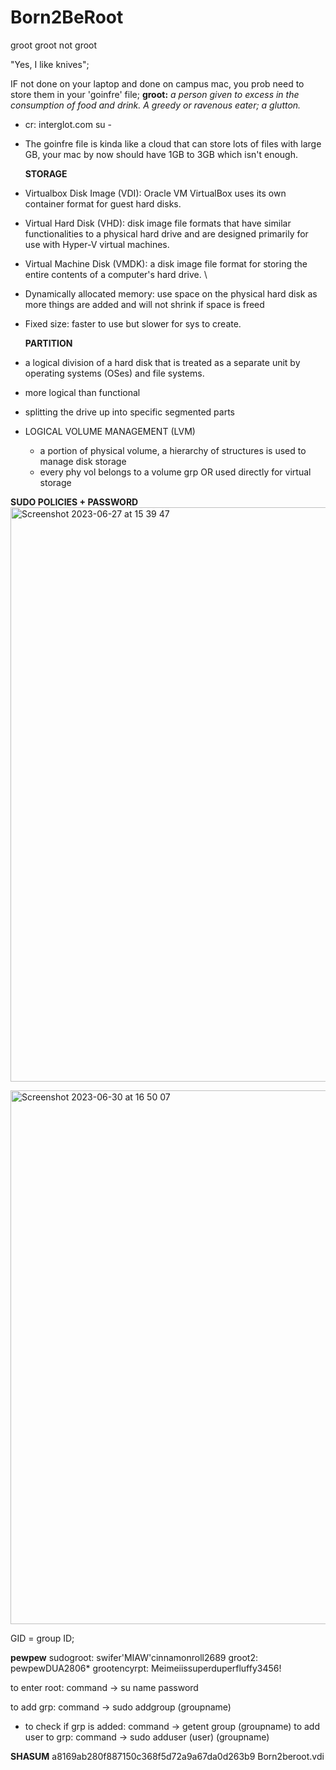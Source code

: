# Born2BeRoot
groot groot not groot

"Yes, I like knives";

IF not done on your laptop and done on campus mac, you prob need to store them in your 'goinfre' file;
**groot:** _a person given to excess in the consumption of food and drink. A greedy or ravenous eater; a glutton._
- cr: interglot.com
su -

- The goinfre file is kinda like a cloud that can store lots of files with large GB, your mac by now should have 1GB to 3GB which isn't enough.

  **STORAGE**
- Virtualbox Disk Image (VDI): Oracle VM VirtualBox uses its own container format for guest hard disks.
- Virtual Hard Disk (VHD): disk image file formats that have similar functionalities to a physical hard drive and are designed primarily for use with Hyper-V virtual machines.
- Virtual Machine Disk (VMDK): a disk image file format for storing the entire contents of a computer's hard drive.
\\
- Dynamically allocated memory: use space on the physical hard disk as more things are added and will not shrink if space is freed
- Fixed size: faster to use but slower for sys to create.

  **PARTITION**
- a logical division of a hard disk that is treated as a separate unit by operating systems (OSes) and file systems.
- more logical than functional
- splitting the drive up into specific segmented parts
- LOGICAL VOLUME MANAGEMENT (LVM)
  - a portion of physical volume, a hierarchy of structures is used to manage disk storage
  - every phy vol belongs to a volume grp OR used directly for virtual storage

 **SUDO POLICIES + PASSWORD**
 <img width="919" alt="Screenshot 2023-06-27 at 15 39 47" src="https://github.com/sue-vyen/Born2BeRoot/assets/130726863/9881f274-ccfc-4184-90da-a25a4b546623">

<img width="854" alt="Screenshot 2023-06-30 at 16 50 07" src="https://github.com/sue-vyen/Born2BeRoot/assets/130726863/e422e95d-fd56-4a65-a32b-20e568169c3a">

GID = group ID;

**pewpew**
sudogroot: swifer'MIAW'cinnamonroll2689
groot2: pewpewDUA2806*
grootencyrpt: Meimeiissuperduperfluffy3456!

to enter root:
command -> su
name
password

to add grp:
command -> sudo addgroup (groupname)
 - to check if grp is added:
   command -> getent group (groupname)
to add user to grp:
command -> sudo adduser (user) (groupname)

**SHASUM**
a8169ab280f887150c368f5d72a9a67da0d263b9  Born2beroot.vdi
